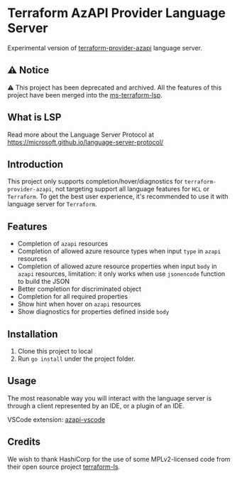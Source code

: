 # Terraform AzAPI Provider Language Server

Experimental version of [terraform-provider-azapi](https://github.com/Azure/terraform-provider-azapi) language server.

## ⚠️ Notice

⚠️ This project has been deprecated and archived. All the features of this project have been merged into the [ms-terraform-lsp](https://github.com/Azure/ms-terraform-lsp).


## What is LSP

Read more about the Language Server Protocol at https://microsoft.github.io/language-server-protocol/

## Introduction

This project only supports completion/hover/diagnostics for `terraform-provider-azapi`,
not targeting support all language features for `HCL` or `Terraform`. To get the best user experience, 
it's recommended to use it with language server for `Terraform`.

## Features

- Completion of `azapi` resources
- Completion of allowed azure resource types when input `type` in `azapi` resources
- Completion of allowed azure resource properties when input `body` in `azapi` resources, limitation: it only works when use `jsonencode` function to build the JSON
- Better completion for discriminated object
- Completion for all required properties
- Show hint when hover on `azapi` resources
- Show diagnostics for properties defined inside `body`

## Installation

1. Clone this project to local
2. Run `go install` under the project folder.

## Usage

The most reasonable way you will interact with the language server
is through a client represented by an IDE, or a plugin of an IDE.

VSCode extension: [azapi-vscode](https://github.com/ms-henglu/azapi-vscode)

## Credits

We wish to thank HashiCorp for the use of some MPLv2-licensed code from their open source project [terraform-ls](https://github.com/hashicorp/terraform-ls).

